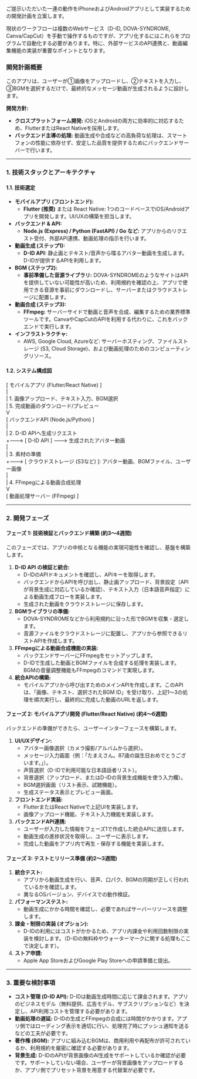 ご提示いただいた一連の動作をiPhoneおよびAndroidアプリとして実装するための開発計画を立案します。

現状のワークフローは複数のWebサービス（D-ID, DOVA-SYNDROME, Canva/CapCut）を手動で操作するものですが、アプリ化するにはこれらをプログラムで自動化する必要があります。特に、外部サービスのAPI連携と、動画編集機能の実装が重要なポイントとなります。

### **開発計画概要**

このアプリは、ユーザーが①画像をアップロードし、②テキストを入力し、③BGMを選択するだけで、最終的なメッセージ動画が生成されるように設計します。

**開発方針:**

* **クロスプラットフォーム開発:** iOSとAndroidの両方に効率的に対応するため、FlutterまたはReact Nativeを採用します。  
* **バックエンド主導の処理:** 動画生成や合成などの高負荷な処理は、スマートフォンの性能に依存せず、安定した品質を提供するためにバックエンドサーバーで行います。

---

### **1\. 技術スタックとアーキテクチャ**

#### **1.1. 技術選定**

* **モバイルアプリ (フロントエンド):**  
  * **Flutter (推奨)** または React Native: 1つのコードベースでiOS/Androidアプリを開発します。UI/UXの構築を担当します。  
* **バックエンド & API:**  
  * **Node.js (Express) / Python (FastAPI) / Go など:** アプリからのリクエスト受付、外部API連携、動画処理の指示を行います。  
* **動画生成 (ステップ1):**  
  * **D-ID API:** 静止画とテキスト/音声から喋るアバター動画を生成します。D-IDが提供するAPIを利用します。  
* **BGM (ステップ2):**  
  * **事前準備した音源ライブラリ:** DOVA-SYNDROMEのようなサイトはAPIを提供していない可能性が高いため、利用規約を確認の上、アプリで使用できる音源を事前にダウンロードし、サーバーまたはクラウドストレージに配置します。  
* **動画合成 (ステップ3):**  
  * **FFmpeg:** サーバーサイドで動画と音声を合成、編集するための業界標準ツールです。CanvaやCapCutのAPIを利用する代わりに、これをバックエンドで実行します。  
* **インフラストラクチャ:**  
  * AWS, Google Cloud, Azureなど: サーバーホスティング、ファイルストレージ (S3, Cloud Storage)、および動画処理のためのコンピューティングリソース。

#### **1.2. システム構成図**

\[ モバイルアプリ (Flutter/React Native) \]  
  |  
  | 1\. 画像アップロード、テキスト入力、BGM選択  
  | 5\. 完成動画のダウンロード/プレビュー  
  V  
\[ バックエンドAPI (Node.js/Python) \]  
  |  
  | 2\. D-ID APIへ生成リクエスト  
  \+---\> \[ D-ID API \] \---\> 生成されたアバター動画  
  |  
  | 3\. 素材の準備  
  \+---\> \[ クラウドストレージ (S3など) \]: アバター動画、BGMファイル、ユーザー画像  
  |  
  | 4\. FFmpegによる動画合成処理  
  V  
\[ 動画処理サーバー (FFmpeg) \]

---

### **2\. 開発フェーズ**

#### **フェーズ 1: 技術検証とバックエンド構築 (約3〜4週間)**

このフェーズでは、アプリの中核となる機能の実現可能性を確認し、基盤を構築します。

1. **D-ID API の検証と統合:**  
   * D-IDのAPIドキュメントを確認し、APIキーを取得します。  
   * バックエンドからAPIを呼び出し、静止画アップロード、背景設定（APIが背景生成に対応しているか確認）、テキスト入力（日本語音声指定）による動画生成フローを実装します。  
   * 生成された動画をクラウドストレージに保存します。  
2. **BGMライブラリの準備:**  
   * DOVA-SYNDROMEなどから利用規約に沿った形でBGMを収集・選定します。  
   * 音源ファイルをクラウドストレージに配置し、アプリから参照できるリストAPIを作成します。  
3. **FFmpegによる動画合成機能の実装:**  
   * バックエンドサーバーにFFmpegをセットアップします。  
   * D-IDで生成した動画とBGMファイルを合成する処理を実装します。BGMの音量調整機能もFFmpegのコマンドで実現します。  
4. **統合APIの構築:**  
   * モバイルアプリから呼び出すためのメインAPIを作成します。このAPIは、「画像、テキスト、選択されたBGM ID」を受け取り、上記1〜3の処理を順次実行し、最終的に完成した動画のURLを返します。

#### **フェーズ 2: モバイルアプリ開発 (Flutter/React Native) (約4〜6週間)**

バックエンドの準備ができたら、ユーザーインターフェースを構築します。

1. **UI/UXデザイン:**  
   * アバター画像選択（カメラ撮影/アルバムから選択）。  
   * メッセージ入力画面（例：「たまえさん。87歳の誕生日おめでとうございます。」）。  
   * 声質選択（D-IDで利用可能な日本語話者リスト）。  
   * 背景選択（アップロード、またはD-IDの背景生成機能を使う入力欄）。  
   * BGM選択画面（リスト表示、試聴機能）。  
   * 生成ステータス表示とプレビュー画面。  
2. **フロントエンド実装:**  
   * FlutterまたはReact Nativeで上記UIを実装します。  
   * 画像アップロード機能、テキスト入力機能を実装します。  
3. **バックエンドAPI連携:**  
   * ユーザーが入力した情報をフェーズ1で作成した統合APIに送信します。  
   * 動画生成の進捗状況を取得し、ユーザーに表示します。  
   * 完成した動画をアプリ内で再生・保存する機能を実装します。

#### **フェーズ 3: テストとリリース準備 (約2〜3週間)**

1. **統合テスト:**  
   * アプリから動画生成を行い、音声、口パク、BGMの同期が正しく行われているかを確認します。  
   * 異なるOSバージョン、デバイスでの動作検証。  
2. **パフォーマンステスト:**  
   * 動画生成にかかる時間を確認し、必要であればサーバーリソースを調整します。  
3. **課金・制限の実装 (オプション):**  
   * D-IDの利用にはコストがかかるため、アプリ内課金や利用回数制限の実装を検討します。（D-IDの無料枠やウォーターマークに関する処理もここで決定します）。  
4. **ストア申請:**  
   * Apple App StoreおよびGoogle Play Storeへの申請準備と提出。

---

### **3\. 重要な検討事項**

* **コスト管理 (D-ID API):** D-IDは動画生成時間に応じて課金されます。アプリのビジネスモデル（無料提供、広告モデル、サブスクリプションなど）を決定し、API利用コストを管理する必要があります。  
* **動画処理の遅延:** D-IDの生成とFFmpegの合成には時間がかかります。アプリ側ではローディング表示を適切に行い、処理完了時にプッシュ通知を送るなどの工夫が必要です。  
* **著作権 (BGM):** アプリに組み込むBGMは、商用利用や再配布が許可されているか、利用規約を厳密に確認する必要があります。  
* **背景生成:** D-IDのAPIが背景画像のAI生成をサポートしているか確認が必要です。サポートしていない場合、ユーザーが背景画像をアップロードするか、アプリ側でプリセット背景を用意する代替案が必要です。